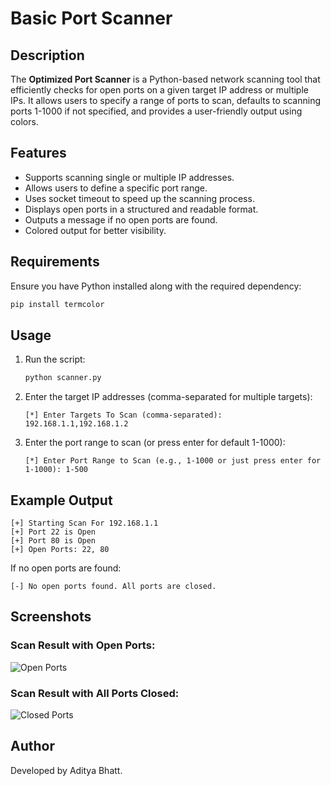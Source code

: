 # Basic Port Scanner

## Description
The **Optimized Port Scanner** is a Python-based network scanning tool that efficiently checks for open ports on a given target IP address or multiple IPs. It allows users to specify a range of ports to scan, defaults to scanning ports 1-1000 if not specified, and provides a user-friendly output using colors.

## Features
- Supports scanning single or multiple IP addresses.
- Allows users to define a specific port range.
- Uses socket timeout to speed up the scanning process.
- Displays open ports in a structured and readable format.
- Outputs a message if no open ports are found.
- Colored output for better visibility.

## Requirements
Ensure you have Python installed along with the required dependency:

```sh
pip install termcolor
```

## Usage
1. Run the script:
   ```sh
   python scanner.py
   ```
2. Enter the target IP addresses (comma-separated for multiple targets):
   ```
   [*] Enter Targets To Scan (comma-separated): 192.168.1.1,192.168.1.2
   ```
3. Enter the port range to scan (or press enter for default 1-1000):
   ```
   [*] Enter Port Range to Scan (e.g., 1-1000 or just press enter for 1-1000): 1-500
   ```

## Example Output
```
[+] Starting Scan For 192.168.1.1
[+] Port 22 is Open
[+] Port 80 is Open
[+] Open Ports: 22, 80
```

If no open ports are found:
```
[-] No open ports found. All ports are closed.
```

## Screenshots
### Scan Result with Open Ports:
![Open Ports](https://github.com/user-attachments/assets/24d23272-e48d-44dc-af82-57db8536cede) <br/>

### Scan Result with All Ports Closed:
![Closed Ports](https://github.com/user-attachments/assets/860acf67-87ca-4069-910f-568eff37a583) <br/>

## Author
Developed by Aditya Bhatt.

